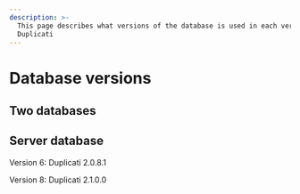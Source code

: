 ```yaml
---
description: >-
  This page describes what versions of the database is used in each version of
  Duplicati
---
```


# Database versions

## Two databases



## Server database

Version 6: Duplicati 2.0.8.1

Version 8: Duplicati 2.1.0.0
